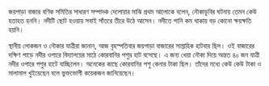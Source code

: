 জয়পাড়া বাজার বণিক সমিতির সাধারণ সম্পাদক দেলোয়ার মাঝি প্রথম আলোকে বলেন, নৌকাডুবির ঘটনায় তেমন কেউ হতাহত হননি। নদীটি ছোট হওয়ায় সবাই সাঁতরে তীরে উঠে আসেন। নদীতে পানি কম থাকায় বড় কোনো ক্ষয়ক্ষতি হয়নি।

স্থানীয় লোকজন ও নৌকার যাত্রীরা জানান, আজ বৃহস্পতিবার জয়পাড়া বাজারের সাপ্তাহিক হাটবার ছিল। ওই বাজারের দক্ষিণ পাড়ে নদীর ওপারে বিদ্যালয়ের মাঠে কোরবানির পশুর হাট বসেছে। এ জন্য খেয়া নৌকা দিয়ে অন্তত ৪০ জন যাত্রী নদীর ওপারে পশুর হাটে যাচ্ছিলেন। অনেকের কাছে কোরবানির পশু কেনার টাকা ছিল। তাঁদের মধ্যে কেউ কেউ টাকা ও মালামাল খুইয়েছেন বলে ভুক্তভোগী কয়েকজন জানিয়েছেন।
